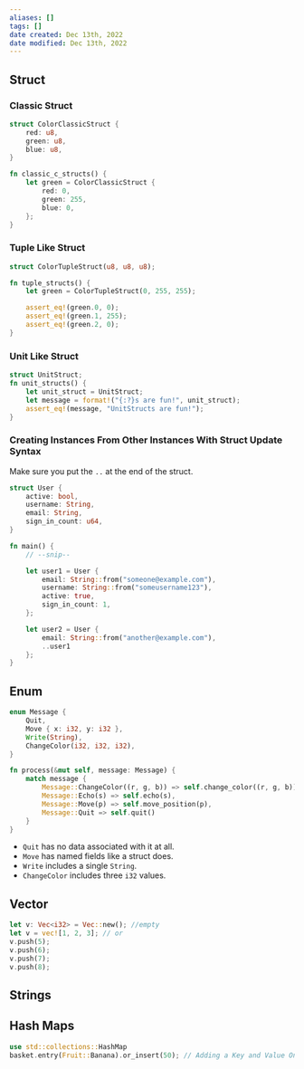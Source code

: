 ```yaml
---
aliases: []
tags: []
date created: Dec 13th, 2022
date modified: Dec 13th, 2022
---
```


## Struct

### Classic Struct
```rust
struct ColorClassicStruct {
    red: u8,
    green: u8,
    blue: u8,
}

fn classic_c_structs() {
    let green = ColorClassicStruct {
        red: 0,
        green: 255,
        blue: 0,
	};
}
```

### Tuple Like Struct
```rust
struct ColorTupleStruct(u8, u8, u8);

fn tuple_structs() {
    let green = ColorTupleStruct(0, 255, 255);

    assert_eq!(green.0, 0);
    assert_eq!(green.1, 255);
    assert_eq!(green.2, 0);
}
```

### Unit Like Struct
```rust
struct UnitStruct;
fn unit_structs() {
	let unit_struct = UnitStruct;
	let message = format!("{:?}s are fun!", unit_struct);
	assert_eq!(message, "UnitStructs are fun!");
}
```

### Creating Instances From Other Instances With Struct Update Syntax
Make sure you put the `..` at the end of the struct.

```rust
struct User {
    active: bool,
    username: String,
    email: String,
    sign_in_count: u64,
}

fn main() {
    // --snip--

    let user1 = User {
        email: String::from("someone@example.com"),
        username: String::from("someusername123"),
        active: true,
        sign_in_count: 1,
    };

    let user2 = User {
        email: String::from("another@example.com"),
        ..user1
    };
}
```

## Enum
```rust
enum Message {
    Quit,
    Move { x: i32, y: i32 },
    Write(String),
    ChangeColor(i32, i32, i32),
}

fn process(&mut self, message: Message) {
    match message {
        Message::ChangeColor((r, g, b)) => self.change_color((r, g, b)),
        Message::Echo(s) => self.echo(s),
        Message::Move(p) => self.move_position(p),
        Message::Quit => self.quit()
    }
}

```

- `Quit` has no data associated with it at all.
- `Move` has named fields like a struct does.
- `Write` includes a single `String`.
- `ChangeColor` includes three `i32` values.

## Vector
```rust
let v: Vec<i32> = Vec::new(); //empty
let v = vec![1, 2, 3]; // or
v.push(5);
v.push(6);
v.push(7);
v.push(8);
```

## Strings

## Hash Maps
```rust
use std::collections::HashMap
basket.entry(Fruit::Banana).or_insert(50); // Adding a Key and Value Only If a Key Isn’t Present
```
